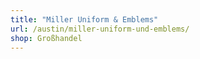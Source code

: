 ```yaml
---
title: "Miller Uniform & Emblems"
url: /austin/miller-uniform-und-emblems/
shop: Großhandel
---
```

